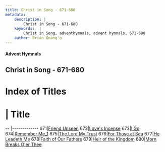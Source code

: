 ```yaml
---
title: Christ in Song - 671-680
metadata:
    description: |
        Christ in Song - 671-680
    keywords:  |
        Christ in Song, adventhymnals, advent hymnals, 671-680
    author: Brian Onang'o
---
```


#### Advent Hymnals
## Christ in Song - 671-680

# Index of Titles
# | Title                        
-- |-------------
671|[Friend Unseen](/christ-in-song/CIS/601-700/671-680/Friend-Unseen)
672|[Love's Incense](/christ-in-song/CIS/601-700/671-680/Love's-Incense)
673|[I Go](/christ-in-song/CIS/601-700/671-680/I-Go)
674|[Remember Me_1](/christ-in-song/CIS/601-700/671-680/Remember-Me_1)
675|[The Lord My Trust](/christ-in-song/CIS/601-700/671-680/The-Lord-My-Trust)
676|[For Those at Sea](/christ-in-song/CIS/601-700/671-680/For-Those-at-Sea)
677|[He Leadeth Me](/christ-in-song/CIS/601-700/671-680/He-Leadeth-Me)
678|[Faith of Our Fathers](/christ-in-song/CIS/601-700/671-680/Faith-of-Our-Fathers)
679|[Heir of the Kingdom](/christ-in-song/CIS/601-700/671-680/Heir-of-the-Kingdom)
680|[Morn Breaks O'er Thee](/christ-in-song/CIS/601-700/671-680/Morn-Breaks-O'er-Thee)